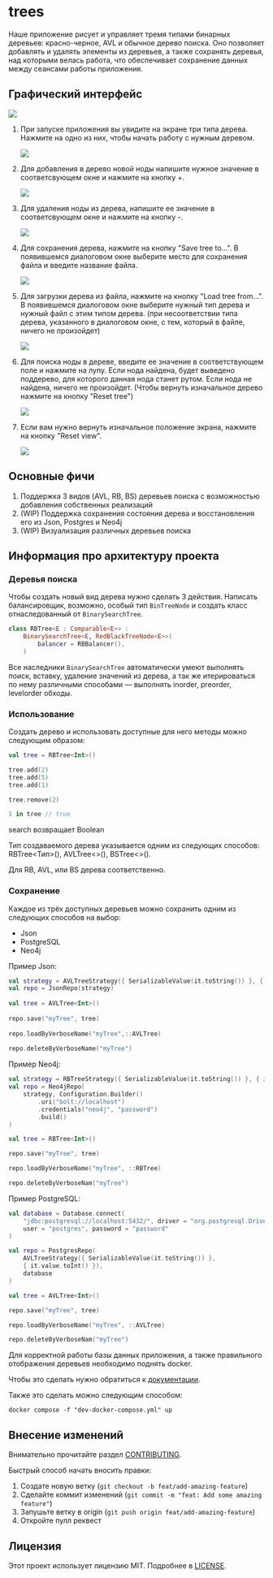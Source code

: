 # trees

Наше приложение рисует и управляет тремя типами бинарных деревьев: красно-черное, AVL и обычное дерево поиска.
Оно позволяет добавлять и удалять элементы из деревьев, а также сохранять деревья, над которыми велась работа, что 
обеспечивает сохранение данных между сеансами работы приложения.


## Графический интерфейс

   <img src=app/src/main/resources/view.png align="center">

1. При запуске приложения вы увидите на экране три типа дерева. Нажмите на одно из них, чтобы начать работу с нужным деревом.
   
   <img src=app/src/main/resources/tree.png align="center">

2. Для добавления в дерево новой ноды напишите нужное значение в соответсвующем окне и нажмите на кнопку +.

   <img src=app/src/main/resources/add.png align="center">

3. Для удаления ноды из дерева, напишите ее значение в соответсвующем окне и нажмите на кнопку -.

   <img src=app/src/main/resources/remove.png align="center">

4. Для сохранения дерева, нажмите на кнопку "Save tree to...". В появившемся диалоговом окне выберите место для сохранения файла и введите название файла.
 
   <img src=app/src/main/resources/saveTree.png align="center">

5. Для загрузки дерева из файла, нажмите на кнопку "Load tree from...". В появившемся диалоговом окне выберите нужный тип дерева и нужный файл с этим типом дерева.
   (при несоответствии типа дерева, указанного в диалоговом окне, с тем, который в файле, ничего не произойдет)
   
   <img src=app/src/main/resources/loadTree.png align="center">

6. Для поиска ноды в дереве, введите ее значение в соответствующем поле и нажмите на лупу. Если нода найдена, будет выведено поддерево, для которого данная нода станет рутом. Если нода не найдена, ничего не произойдет.
   (Чтобы вернуть изначальное дерево нажмите на кнопку "Reset tree")
   
   <img src=app/src/main/resources/search.png align="center">

7. Если вам нужно вернуть изначальное положение экрана, нажмите на кнопку "Reset view".

   <img src=app/src/main/resources/resetView.png align="center">

## Основные фичи

1. Поддержка 3 видов (AVL, RB, BS) деревьев поиска с возможностью добавления собственных реализаций
2. (WIP) Поддержка сохранения состояния дерева и восстановления его из Json, Postgres и Neo4j
3. (WIP) Визуализация различных деревьев поиска

## Информация про архитектуру проекта 

### Деревья поиска

Чтобы создать новый вид дерева нужно сделать 3 действия. Написать балансировщик, возможно, особый тип `BinTreeNode` и
создать класс отнаследованный от `BinarySearchTree`.

```kotlin
class RBTree<E : Comparable<E>> :
    BinarySearchTree<E, RedBlackTreeNode<E>>(
        balancer = RBBalancer(),
    )
```

Все наследники `BinarySearchTree` автоматически умеют выполнять поиск, вставку, удаление значений из дерева, а так же
итерироваться по нему различными способами — выполнять inorder, preorder, levelorder обходы.

### Использование

Создать дерево и использовать доступные для него методы можно следующим образом:

```kotlin
val tree = RBTree<Int>()

tree.add(2)
tree.add(5)
tree.add(1)

tree.remove(2)

1 in tree // true
```

search возвращает Boolean  


Тип создаваемого дерева указывается одним из следующих способов: RBTree<Тип>(), AVLTree<>(), BSTree<>().

Для RB, AVL, или BS дерева соответственно. 


### Cохранение 

Каждое из трёх доступных деревьев можно сохранить одним из следующих способов на выбор: 

 - Json 
 - PostgreSQL
 - Neo4j

Пример Json:
```Kotlin
val strategy = AVLTreeStrategy({ SerializableValue(it.toString()) }, { it.value.toInt() })
val repo = JsonRepo(strategy)
    
val tree = AVLTree<Int>()
    
repo.save("myTree", tree)
    
repo.loadByVerboseName("myTree",::AVLTree)
    
repo.deleteByVerboseName("myTree")
```

Пример Neo4j:
```Kotlin
val strategy = RBTreeStrategy({ SerializableValue(it.toString()) }, { it.value.toInt() })
val repo = Neo4jRepo(
    strategy, Configuration.Builder()
        .uri("bolt://localhost")
        .credentials("neo4j", "password")
        .build()
)

val tree = RBTree<Int>()

repo.save("myTree", tree) 

repo.loadByVerboseName("myTree", ::RBTree)

repo.deleteByVerboseNam("myTree")
```

Пример PostgreSQL:
```Kotlin
val database = Database.connect(
    "jdbc:postgresql://localhost:5432/", driver = "org.postgresql.Driver",
    user = "postgres", password = "password"
)

val repo = PostgresRepo(
    AVLTreeStrategy({ SerializableValue(it.toString()) }, 
    { it.value.toInt() }),
    database
)

val tree = AVLTree<Int>()

repo.save("myTree", tree)

repo.loadByVerboseName("myTree", ::AVLTree)

repo.deleteByVerboseNam("myTree")
```

Для корректной работы базы данных приложения, а также правильного отображения деревьев необходимо поднять docker.

Чтобы это сделать нужно обратиться к [документации](https://docs.docker.com/desktop/).

Также это сделать можно следующим способом:

```
docker compose -f "dev-docker-compose.yml" up
```

## Внесение изменений

Внимательно прочитайте раздел [CONTRIBUTING](./CONTRIBUTING.md).

Быстрый способ начать вносить правки:

1. Создате новую ветку (`git checkout -b feat/add-amazing-feature`)
2. Сделайте коммит изменений (`git commit -m "feat: Add some amazing feature"`)
3. Запушьте ветку в origin (`git push origin feat/add-amazing-feature`)
4. Откройте пулл реквест

## Лицензия

Этот проект используeт лицензию MIT. Подробнее в [LICENSE](./LICENSE).
